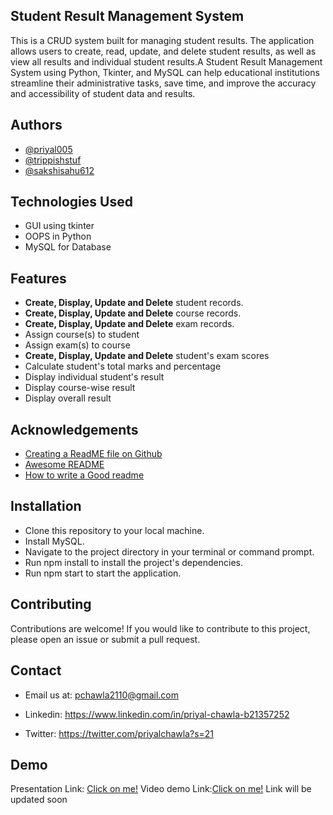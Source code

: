 
## Student Result Management System

This is a CRUD system built for managing student results. The application allows users to create, read, update, and delete student results, as well as view all results and individual student results.A Student Result Management System using Python, Tkinter, and MySQL can help educational institutions streamline their administrative tasks, save time, and improve the accuracy and accessibility of student data and results.

## Authors

- [@priyal005](https://github.com/priyal005)
- [@trippishstuf](https://github.com/trippishstuf)
- [@sakshisahu612](https://github.com/sakshisahu612)

## Technologies Used
- GUI using  tkinter
- OOPS in Python
- MySQL for Database


## Features 
- **Create, Display, Update and Delete** student records.
- **Create, Display, Update and Delete** course records.
- **Create, Display, Update and Delete** exam records.
- Assign course(s) to student
- Assign exam(s) to course
- **Create, Display, Update and Delete** student's exam scores
- Calculate student's total marks and percentage
- Display individual student's result
- Display course-wise result
- Display overall result


## Acknowledgements

 - [Creating a ReadME file on Github](https://www.youtube.com/watch?v=MCo1UtflJHM)
 - [Awesome README](https://www.youtube.com/watch?v=QcZKsbgsLa4&t=231s)
 - [How to write a Good readme](https://www.youtube.com/watch?v=Rtpu2cWz7W8&t=346s)


## Installation


- Clone this repository to your local machine.
- Install MySQL.
- Navigate to the project directory in your    terminal or command prompt.
- Run npm install to install the project's dependencies.
- Run npm start to start the application.
    

## Contributing

Contributions are welcome! If you would like to contribute to this project, please open an issue or submit a pull request.




## Contact
- Email us at: pchawla2110@gmail.com
- Linkedin: https://www.linkedin.com/in/priyal-chawla-b21357252

- Twitter: https://twitter.com/priyalchawla?s=21
## Demo
Presentation Link: [Click on me!](https://www.canva.com/design/DAFZCAykJzM/XCkZmuvWIq6iVjQqE8_wFw/edit?analyticsCorrelationId=51161939-241c-433e-b5a6-c52f51c01b0a)
Video demo Link:[Click on me!](https://drive.google.com/drive/folders/1iag5k9zBf3nKaEySXZTDbarPzjIHJDmH?usp=share_link)
Link will be updated soon

